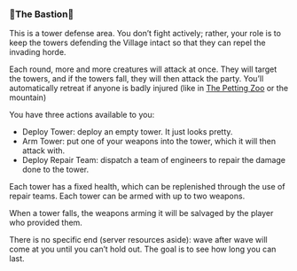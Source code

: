 ### 🏰The Bastion🏰
This is a tower defense area. You don’t fight actively; rather, your role is to keep the towers defending the
  Village intact so that they can repel the invading horde.

Each round, more and more creatures will attack at once. They will target the towers, and if the towers fall, they
  will then attack the party. You’ll automatically retreat if anyone is badly injured (like in [The Petting Zoo](/locations/petting_zoo/index.md) or the
  mountain)

You have three actions available to you:


  - Deploy Tower: deploy an empty tower. It just looks pretty.
  - Arm Tower: put one of your weapons into the tower, which it will then attack with.
  - Deploy Repair Team: dispatch a team of engineers to repair the damage done to the tower.

Each tower has a fixed health, which can be replenished through the use of repair teams. Each tower can be armed
  with up to two weapons.

When a tower falls, the weapons arming it will be salvaged by the player who provided them.

There is no specific end (server resources aside): wave after wave will come at you until you can’t hold out. The
  goal is to see how long you can last.


